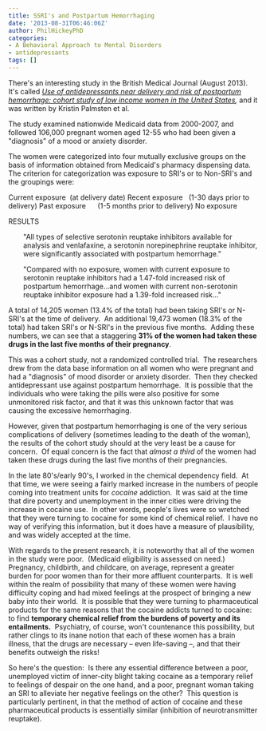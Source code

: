```yaml
---
title: SSRI's and Postpartum Hemorrhaging
date: '2013-08-31T06:46:06Z'
author: PhilHickeyPhD
categories:
- A Behavioral Approach to Mental Disorders
- antidepressants
tags: []
---
```


There's an interesting study in the British Medical Journal (August 2013).  It's called <i><a href="http://www.bmj.com/content/347/bmj.f4877">Use of antidepressants near delivery and risk of postpartum hemorrhage: cohort study of low income women in the United States</a>,</i> and it was written by Kristin Palmsten et al.

The study examined nationwide Medicaid data from 2000-2007, and followed 106,000 pregnant women aged 12-55 who had been given a "diagnosis" of a mood or anxiety disorder.

The women were categorized into four mutually exclusive groups on the basis of information obtained from Medicaid's pharmacy dispensing data.  The criterion for categorization was exposure to SRI's or to Non-SRI's and the groupings were:

Current exposure  (at delivery date)
Recent exposure   (1-30 days prior to delivery)
Past exposure      (1-5 months prior to delivery)
No exposure

RESULTS
<p style="padding-left: 30px;">"All types of selective serotonin reuptake inhibitors available for analysis and venlafaxine, a serotonin norepinephrine reuptake inhibitor, were significantly associated with postpartum hemorrhage."</p>
<p style="padding-left: 30px;">"Compared with no exposure, women with current exposure to serotonin reuptake inhibitors had a 1.47-fold increased risk of postpartum hemorrhage…and women with current non-serotonin reuptake inhibitor exposure had a 1.39-fold increased risk…"</p>
A total of 14,205 women (13.4% of the total) had been taking SRI's or N-SRI's at the time of delivery.  An additional 19,473 women (18.3% of the total) had taken SRI's or N-SRI's in the previous five months.  Adding these numbers, we can see that a staggering <strong>31% of the women had taken these drugs in the last five months of their pregnancy</strong>.

This was a cohort study, not a randomized controlled trial.  The researchers drew from the data base information on all women who were pregnant and had a "diagnosis" of mood disorder or anxiety disorder.  Then they checked antidepressant use against postpartum hemorrhage.  It is possible that the individuals who were taking the pills were also positive for some unmonitored risk factor, and that it was this unknown factor that was causing the excessive hemorrhaging.

However, given that postpartum hemorrhaging is one of the very serious complications of delivery (sometimes leading to the death of the woman), the results of the cohort study should at the very least be a cause for concern.  Of equal concern is the fact that <i>almost a third</i> of the women had taken these drugs during the last five months of their pregnancies.

In the late 80's/early 90's, I worked in the chemical dependency field.  At that time, we were seeing a fairly marked increase in the numbers of people coming into treatment units for <i>cocaine</i> addiction.  It was said at the time that dire poverty and unemployment in the inner cities were driving the increase in cocaine use.  In other words, people's lives were so wretched that they were turning to cocaine for some kind of chemical relief.  I have no way of verifying this information, but it does have a measure of plausibility, and was widely accepted at the time.

With regards to the present research, it is noteworthy that all of the women in the study were poor.  (Medicaid eligibility is assessed on need.)  Pregnancy, childbirth, and childcare, on average, represent a greater burden for poor women than for their more affluent counterparts.  It is well within the realm of possibility that many of these women were having difficulty coping and had mixed feelings at the prospect of bringing a new baby into their world.  It is possible that they were turning to pharmaceutical products for the same reasons that the cocaine addicts turned to cocaine:  to find <strong>temporary chemical relief from the burdens of poverty and its entailments.</strong>  Psychiatry, of course, won't countenance this possibility, but rather clings to its inane notion that each of these women has a brain illness, that the drugs are necessary – even life-saving –, and that their benefits outweigh the risks!

So here's the question:  Is there any essential difference between a poor, unemployed victim of inner-city blight taking cocaine as a temporary relief to feelings of despair on the one hand, and a poor, pregnant woman taking an SRI to alleviate her negative feelings on the other?  This question is particularly pertinent, in that the method of action of cocaine and these pharmaceutical products is essentially similar (inhibition of neurotransmitter reuptake).